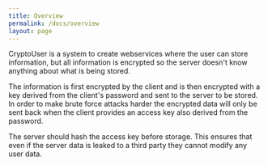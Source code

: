```yaml
---
title: Overview
permalink: /docs/overview
layout: page
---
```


CryptoUser is a system to create webservices where the user can store information, but all information is encrypted so the server doesn't know anything about what is being stored.

The information is first encrypted by the client and is then encrypted with a key derived from the client's password and sent to the server to be stored. In order to make brute force attacks harder the encrypted data will only be sent back when the client provides an access key also derived from the password.

The server should hash the access key before storage. This ensures that even if the server data is leaked to a third party they cannot modify any user data.
